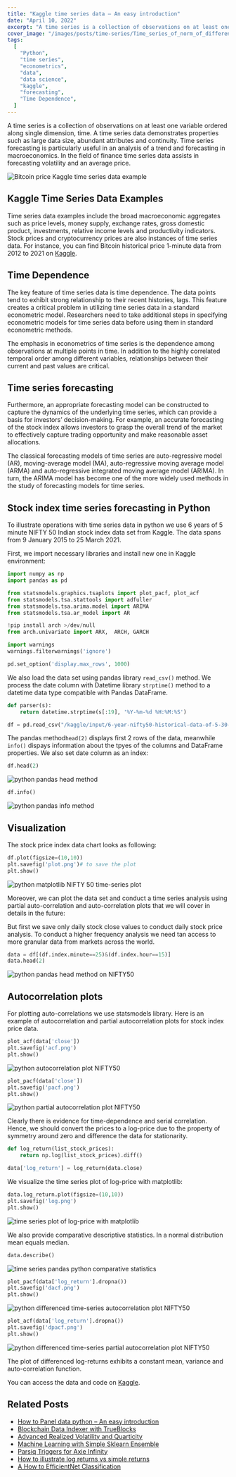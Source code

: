 ```yaml
---
title: "Kaggle time series data – An easy introduction"
date: "April 10, 2022"
excerpt: "A time series is a collection of observations on at least one variable ordered along single dimension, time. Time series forecasting is invaluable method."
cover_image: "/images/posts/time-series/Time_series_of_norm_of_difference-map_increment_Δ_during_solving_random_3-SAT_instance.webp"
tags:
  [
    "Python",
    "time series",
    "econometrics",
    "data",
    "data science",
    "kaggle",
    "forecasting",
    "Time Dependence",
  ]
---
```


A time series is a collection of observations on at least one variable ordered along single dimension, time. A time series data demonstrates properties such as large data size, abundant attributes and continuity. Time series forecasting is particularly useful in an analysis of a trend and forecasting in macroeconomics. In the field of finance time series data assists in forecasting volatility and an average price.

![Bitcoin price Kaggle time series data example](/images/posts/time-series/time-series.webp)

## Kaggle Time Series Data Examples

Time series data examples include the broad macroeconomic aggregates such as price levels, money supply, exchange rates, gross domestic product, investments, relative income levels and productivity indicators. Stock prices and cryptocurrency prices are also instances of time series data. For instance, you can find Bitcoin historical price 1-minute data from 2012 to 2021 on [Kaggle](https://www.kaggle.com/mczielinski/bitcoin-historical-data).

## Time Dependence

The key feature of time series data is time dependence. The data points tend to exhibit strong relationship to their recent histories, lags. This feature creates a critical problem in utilizing time series data in a standard econometric model. Researchers need to take additional steps in specifying econometric models for time series data before using them in standard econometric methods.

The emphasis in econometrics of time series is the dependence among observations at multiple points in time. In addition to the highly correlated temporal order among different variables, relationships between their current and past values are critical.

## Time series forecasting

Furthermore, an appropriate forecasting model can be constructed to capture the dynamics of the underlying time series, which can provide a basis for investors’ decision-making. For example, an accurate forecasting of the stock index allows investors to grasp the overall trend of the market to effectively capture trading opportunity and make reasonable asset allocations.

The classical forecasting models of time series are auto-regressive model (AR), moving-average model (MA), auto-regressive moving average model (ARMA) and auto-regressive integrated moving average model (ARIMA). In turn, the ARIMA model has become one of the more widely used methods in the study of forecasting models for time series.

## Stock index time series forecasting in Python

To illustrate operations with time series data in python we use 6 years of 5 minute NIFTY 50 Indian stock index data set from Kaggle. The data spans from 9 January 2015 to 25 March 2021.

First, we import necessary libraries and install new one in Kaggle environment:

```python
import numpy as np
import pandas as pd

from statsmodels.graphics.tsaplots import plot_pacf, plot_acf
from statsmodels.tsa.stattools import adfuller
from statsmodels.tsa.arima.model import ARIMA
from statsmodels.tsa.ar_model import AR

!pip install arch >/dev/null
from arch.univariate import ARX,  ARCH, GARCH

import warnings
warnings.filterwarnings('ignore')

pd.set_option('display.max_rows', 1000)
```

We also load the data set using pandas library `read_csv()` method. We process the date column with Datetime library `strptime()` method to a datetime data type compatible with Pandas DataFrame.

```python
def parser(s):
    return datetime.strptime(s[:19], '%Y-%m-%d %H:%M:%S')

df = pd.read_csv("/kaggle/input/6-year-nifty50-historical-data-of-5-30-min-candle/5min_N50_10yr.csv", usecols = ['date','close'], parse_dates=['date'], date_parser=parser, index_col='date')
```

The pandas method`head(2)` displays first 2 rows of the data, meanwhile `info()` dispays information about the tpyes of the columns and DataFrame properties. We also set date column as an index:

```python
df.head(2)
```

![python pandas head method](/images/posts/time-series/head.webp)

```python
df.info()
```

![python pandas info method](/images/posts/time-series/info.webp)

## Visualization

The stock price index data chart looks as following:

```python
df.plot(figsize=(10,10))
plt.savefig('plot.png')# to save the plot
plt.show()
```

![python matplotlib NIFTY 50 time-series plot](/images/posts/time-series/plot.webp)

Moreover, we can plot the data set and conduct a time series analysis using partial auto-correlation and auto-correlation plots that we will cover in details in the future:

But first we save only daily stock close values to conduct daily stock price analysis. To conduct a higher frequency analysis we need tan access to more granular data from markets across the world.

```python
data = df[(df.index.minute==25)&(df.index.hour==15)]
data.head(2)
```

![python pandas head method on NIFTY50](/images/posts/time-series/nifty50head.webp)

## Autocorrelation plots

For plotting auto-correlations we use statsmodels library. Here is an example of autocorrelation and partial autocorrelation plots for stock index price data.

```python
plot_acf(data['close'])
plt.savefig('acf.png')
plt.show()
```

![python autocorrelation plot NIFTY50](/images/posts/time-series/acf.webp)

```python
plot_pacf(data['close'])
plt.savefig('pacf.png')
plt.show()
```

![python partial autocorrelation plot NIFTY50](/images/posts/time-series/pacf.webp)

Clearly there is evidence for time-dependence and serial correlation. Hence, we should convert the prices to a log-price due to the property of symmetry around zero and difference the data for stationarity.

```python
def log_return(list_stock_prices):
    return np.log(list_stock_prices).diff()

data['log_return'] = log_return(data.close)
```

We visualize the time series plot of log-price with matplotlib:

```python
data.log_return.plot(figsize=(10,10))
plt.savefig('log.png')
plt.show()
```

![time series plot of log-price with matplotlib](/images/posts/time-series/fplot.webp)

We also provide comparative descriptive statistics. In a normal distribution mean equals median.

```python
data.describe()
```

![time series pandas python comparative statistics](/images/posts/time-series/cdescribe.webp)

```python
plot_pacf(data['log_return'].dropna())
plt.savefig('dacf.png')
plt.show()
```

![python differenced time-series autocorrelation plot NIFTY50](/images/posts/time-series/dacf.webp)

```python
plot_acf(data['log_return'].dropna())
plt.savefig('dpacf.png')
plt.show()
```

![python differenced time-series partial autocorrelation plot NIFTY50](/images/posts/time-series/dpacf.webp)

The plot of differenced log-returns exhibits a constant mean, variance and auto-correlation function.

You can access the data and code on [Kaggle](https://www.kaggle.com/pavfedotov/time-series-analysis-nifty50-stationarity-adf).

## Related Posts

- [How to Panel data python – An easy introduction](https://dspyt.com/panel-data-econometrics-an-introduction-with-an-example-in-python)
- [Blockchain Data Indexer with TrueBlocks](https://dspyt.com/blockchain-data-indexer-with-trueblocks)
- [Advanced Realized Volatility and Quarticity](https://dspyt.com/advanced-realized-volatility-and-quarticity)
- [Machine Learning with Simple Sklearn Ensemble](https://dspyt.com/machine-learning-simple-sklearn-ensemble)
- [Parsiq Triggers for Axie Infinity](https://dspyt.com/blockchain-insights-with-parsiq-triggers-for-axie-infinity)
- [How to illustrate log returns vs simple returns](https://dspyt.com/simple-returns-log-return-and-volatility-simple-introduction)
- [A How to EfficientNet Classification](https://dspyt.com/efficientnet-classification)
